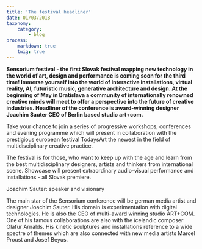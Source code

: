 ```yaml
---
title: 'The festival headliner'
date: 01/03/2018
taxonomy:
    category:
        - blog
process:
    markdown: true
    twig: true
---
```


**Sensorium festival - the first Slovak festival mapping new technology in the world of art, design and performance is coming soon for the third time! Immerse yourself into the world of interactive installations, virtual reality, AI, futuristic music, generative architecture and design. At the beginning of May in Bratislava a community of internationally renowned creative minds will meet to offer a perspective into the future of creative industries. Headliner of the conference is award-winning designer Joachim Sauter CEO of Berlin based studio art+com.**


Take your chance to join a series of progressive workshops, conferences and evening programme which will present in collaboration with the prestigious european festival TodaysArt the newest in the field of multidisciplinary creative practice.


The festival is for those, who want to keep up with the age and learn from the best multidisciplinary designers, artists and thinkers from international scene. Showcase will present extraordinary audio-visual performance and installations - all Slovak premiere.


Joachim Sauter: speaker and visionary


The main star of the Sensorium conference will be german media artist and designer Joachim Sauter. His domain is experimentation with digital technologies. He is also the CEO of multi-award winning studio ART+COM. One of his famous collaborations are also with the icelandic composer Olafur Arnalds. His kinetic sculptures and installations reference to a wide spectre of themes which are also connected with new media artists Marcel Proust and Josef Beyus.
